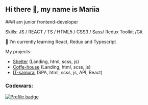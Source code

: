 ## Hi there 👋, my name is Mariia

###I am junior frontend-developer

Skills: JS / REACT / TS / HTML5 / CSS3 / Sass/ Redux Toolkit /Git

🌱 I’m currently learning React, Redux and Typescript

My projects: 

- [Shelter](https://rolling-scopes-school.github.io/mariasuz-JSFEPRESCHOOL2024Q2/shelter/) (Landing, html, scss, js)
- [Coffe-house](https://mariasuz.github.io/coffee-house/) (Landing, html, scss, js)
- [IT-samurai](https://github.com/MariaSuz/social_network/tree/main)  (SPA, html, scss, js, API, React)

### Codewars:

[![Profile badge](https://www.codewars.com/users/Sleep_777/badges/large)](https://www.codewars.com/users/Sleep_777)


<!--
**MariaSuz/MariaSuz** is a ✨ _special_ ✨ repository because its `README.md` (this file) appears on your GitHub profile.

Here are some ideas to get you started:

- 🔭 I’m currently working on ...
- 🌱 I’m currently learning React, Redux and Typescript
- 👯 I’m looking to collaborate on ...
- 🤔 I’m looking for help with ...
- 💬 Ask me about ...
- 📫 How to reach me: ...
- 😄 Pronouns: ...
- ⚡ Fun fact: ...
-->
